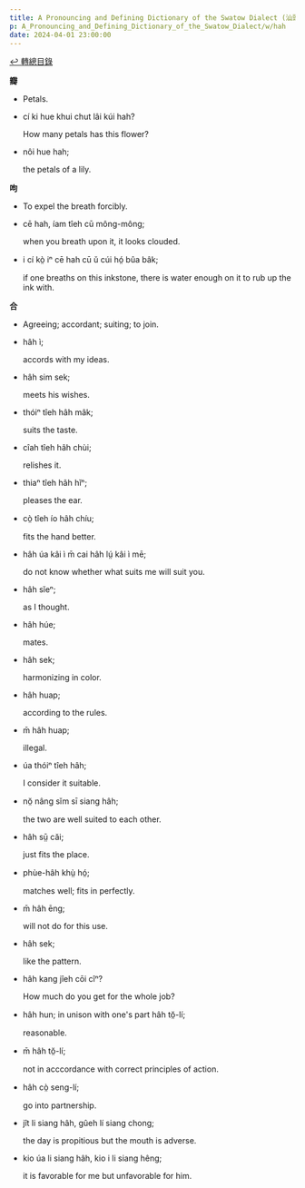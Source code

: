 ```yaml
---
title: A Pronouncing and Defining Dictionary of the Swatow Dialect (汕頭方言音義字典) / hah
p: A_Pronouncing_and_Defining_Dictionary_of_the_Swatow_Dialect/w/hah
date: 2024-04-01 23:00:00
---
```


[↩️ 轉總目錄](/A_Pronouncing_and_Defining_Dictionary_of_the_Swatow_Dialect)


**瓣**
- Petals.

- cí ki hue khui chut lâi kúi hah?

  How many petals has this flower?

- nôi hue hah;

  the petals of a lily.

**呴**
- To expel the breath forcibly.

- cē hah, íam tîeh cū mông-mông;

  when you breath upon it, it looks clouded.

- i cí kò̤ iⁿ cē hah cū ŭ cúi hó̤ bûa bâk;

  if one breaths on this inkstone, there is water enough on it to rub up the ink with.

**合**
- Agreeing; accordant; suiting; to join.

- hâh ì;

  accords with my ideas.

- hâh sim sek;

  meets his wishes.

- thóiⁿ tîeh hâh mâk;

  suits the taste.

- cîah tîeh hâh chùi;

  relishes it.

- thiaⁿ tîeh hâh hĭⁿ;

  pleases the ear.

- cò̤ tîeh ío hâh chíu;

  fits the hand better.

- hâh úa kâi ì m̄ cai hâh lṳ́ kâi ì mē;

  do not know whether what suits me will suit you.

- hâh sĭeⁿ;

  as I thought.

- hâh húe;

  mates.

- hâh sek;

  harmonizing in color.

- hâh huap;

  according to the rules.

- m̄ hâh huap;

  illegal.

- úa thóiⁿ tîeh hâh;

  I consider it suitable.

- nŏ̤ nâng sĭm sī siang hâh;

  the two are well suited to each other.

- hâh sṳ̄ căi;

  just fits the place.

- phùe-hâh khṳ̀ hó̤;

  matches well; fits in perfectly.

- m̄ hâh ēng;

  will not do for this use.

- hâh sek;

  like the pattern.

- hâh kang jîeh cōi cîⁿ?

  How much do you get for the whole job?

- hâh hun; in unison with one's part hâh tŏ̤-lí;

  reasonable.

- m̄ hâh tŏ̤-lí;

  not in acccordance with correct principles of action.

- hâh cò̤ seng-lí;

  go into partnership.

- jît li siang hâh, gûeh lí siang chong;

  the day is propitious but the mouth is adverse.

- kio úa li siang hâh, kio i li siang hêng;

  it is favorable for me but unfavorable for him.
